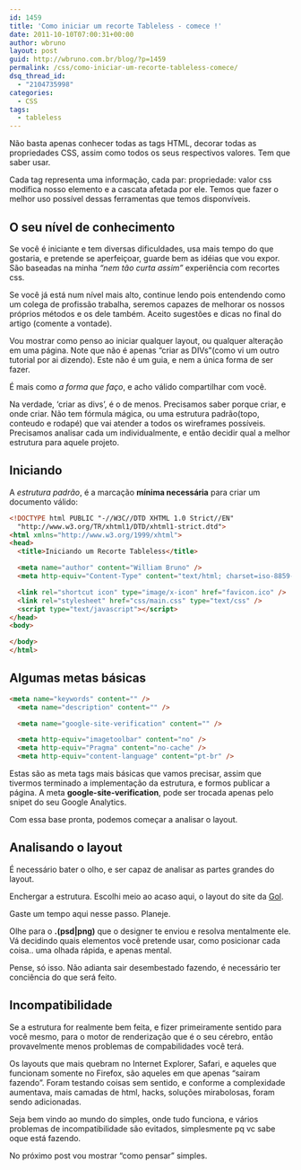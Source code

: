 ```yaml
---
id: 1459
title: 'Como iniciar um recorte Tableless - comece !'
date: 2011-10-10T07:00:31+00:00
author: wbruno
layout: post
guid: http://wbruno.com.br/blog/?p=1459
permalink: /css/como-iniciar-um-recorte-tableless-comece/
dsq_thread_id:
  - "2104735998"
categories:
  - CSS
tags:
  - tableless
---
```

Não basta apenas conhecer todas as tags HTML, decorar todas as propriedades CSS, assim como todos os seus respectivos valores. Tem que saber usar.

Cada tag representa uma informação, cada par: propriedade: valor css modifica nosso elemento e a cascata afetada por ele. Temos que fazer o melhor uso possível dessas ferramentas que temos disponvíveis.

<!--more-->

## O seu nível de conhecimento

Se você é iniciante e tem diversas dificuldades, usa mais tempo do que gostaria, e pretende se aperfeiçoar, guarde bem as idéias que vou expor. São baseadas na minha _&#8220;nem tão curta assim&#8221;_ experiência com recortes css.

Se você já está num nível mais alto, continue lendo pois entendendo como um colega de profissão trabalha, seremos capazes de melhorar os nossos próprios métodos e os dele também. Aceito sugestões e dicas no final do artigo (comente a vontade).

Vou mostrar como penso ao iniciar qualquer layout, ou qualquer alteração em uma página. Note que não é apenas &#8220;criar as DIVs&#8221;(como vi um outro tutorial por ai dizendo). Este não é um guia, e nem a única forma de ser fazer.

É mais como _a forma que faço_, e acho válido compartilhar com você.

Na verdade, &#8216;criar as divs&#8217;, é o de menos. Precisamos saber porque criar, e onde criar. Não tem fórmula mágica, ou uma estrutura padrão(topo, conteudo e rodapé) que vai atender a todos os wireframes possíveis. Precisamos analisar cada um individualmente, e então decidir qual a melhor estrutura para aquele projeto.

## Iniciando

A _estrutura padrão_, é a marcação **mínima necessária** para criar um documento válido:

``` html
<!DOCTYPE html PUBLIC "-//W3C//DTD XHTML 1.0 Strict//EN"
  "http://www.w3.org/TR/xhtml1/DTD/xhtml1-strict.dtd">
<html xmlns="http://www.w3.org/1999/xhtml">
<head>
  <title>Iniciando um Recorte Tableless</title>

  <meta name="author" content="William Bruno" />
  <meta http-equiv="Content-Type" content="text/html; charset=iso-8859-1" />

  <link rel="shortcut icon" type="image/x-icon" href="favicon.ico" />
  <link rel="stylesheet" href="css/main.css" type="text/css" />
  <script type="text/javascript"></script>
</head>
<body>

</body>
</html>
```

## Algumas metas básicas

``` html
<meta name="keywords" content="" />
  <meta name="description" content="" />

  <meta name="google-site-verification" content="" />

  <meta http-equiv="imagetoolbar" content="no" />
  <meta http-equiv="Pragma" content="no-cache" />
  <meta http-equiv="content-language" content="pt-br" />
```

Estas são as meta tags mais básicas que vamos precisar, assim que tivermos terminado a implementação da estrutura, e formos publicar a página. A meta **google-site-verification**, pode ser trocada apenas pelo snipet do seu Google Analytics.

Com essa base pronta, podemos começar a analisar o layout.

## Analisando o layout

É necessário bater o olho, e ser capaz de analisar as partes grandes do layout.

Enchergar a estrutura. Escolhi meio ao acaso aqui, o layout do site da <a href="http://www.voegol.com.br/pt-br/Paginas/default.aspx" target="_blank">Gol</a>.

Gaste um tempo aqui nesse passo. Planeje.

Olhe para o **\.(psd|png)** que o designer te enviou e resolva mentalmente ele. Vá decidindo quais elementos você pretende usar, como posicionar cada coisa.. uma olhada rápida, e apenas mental.

Pense, só isso. Não adianta sair desembestado fazendo, é necessário ter conciência do que será feito.

## Incompatibilidade

Se a estrutura for realmente bem feita, e fizer primeiramente sentido para você mesmo, para o motor de renderização que é o seu cérebro, então provavelmente menos problemas de compabilidades você terá.

Os layouts que mais quebram no Internet Explorer, Safari, e aqueles que funcionam somente no Firefox, são aqueles em que apenas &#8220;sairam fazendo&#8221;. Foram testando coisas sem sentido, e conforme a complexidade aumentava, mais camadas de html, hacks, soluções mirabolosas, foram sendo adicionadas.

Seja bem vindo ao mundo do simples, onde tudo funciona, e vários problemas de incompatibilidade são evitados, simplesmente pq vc sabe oque está fazendo.

No próximo post vou mostrar &#8220;como pensar&#8221; simples.
